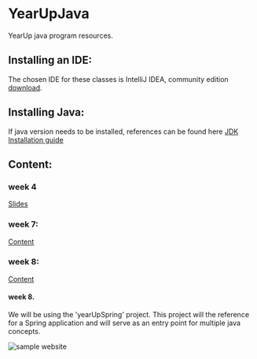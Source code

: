 # YearUpJava
YearUp java program resources.


## Installing an IDE: 
The chosen IDE for these classes is IntelliJ IDEA, community edition [download](https://www.jetbrains.com/idea/download).



## Installing Java: 
If java version needs to be installed, references can be found here [JDK Installation guide](https://docs.oracle.com/en/java/javase/18/install/overview-jdk-installation.html)



## Content:

### week 4
[Slides](Lectures/src/main/java/com/yearup/week4/lectures/slides.md)
### week 7:
[Content](Lectures/src/main/java/com/yearup/week7/lectures/outline.md)

### week 8:
[Content](Lectures/src/main/java/com/yearup/week8/lectures/outline.md)

#### week 8.
We will be using the 'yearUpSpring' project. This project will the reference for a Spring application and will serve as an entry point for multiple java concepts.

![sample website](https://github.com/edwinMarquez/YearUpJava/blob/springSampleApp/yearupSpring/src/main/resources/static/resources/images/yearupsample.png?raw=true)